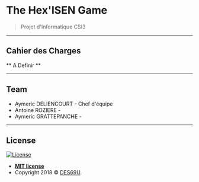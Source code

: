 # The Hex'ISEN Game

> Projet d'Informatique CSI3


---

## Cahier des Charges

** A Definir **

---

## Team

- Aymeric DELIENCOURT - Chef d'équipe
- Antoine ROZIERE - 
- Aymeric GRATTEPANCHE -


---


## License

[![License](http://img.shields.io/:license-mit-blue.svg?style=flat-square)](http://badges.mit-license.org)

- **[MIT license](http://opensource.org/licenses/mit-license.php)**
- Copyright 2018 © <a href="http://des69u.fr" target="_blank">DES69U</a>.

